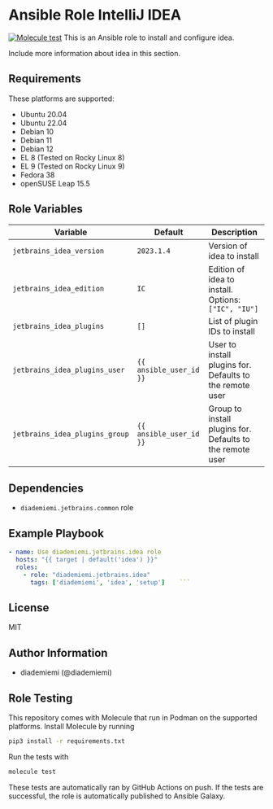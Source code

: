 Ansible Role IntelliJ IDEA
=========

[![Molecule test](https://github.com/diademiemi/ansible_collection_diademiemi.jetbrains/actions/workflows/ansible-role-idea.yml/badge.svg)](https://github.com/diademiemi/ansible_collection_diademiemi.jetbrains/actions/workflows/ansible-role-idea.yml)
This is an Ansible role to install and configure idea.

Include more information about idea in this section.

Requirements
------------
These platforms are supported:
- Ubuntu 20.04
- Ubuntu 22.04
- Debian 10
- Debian 11
- Debian 12
- EL 8 (Tested on Rocky Linux 8)
- EL 9 (Tested on Rocky Linux 9)
- Fedora 38
- openSUSE Leap 15.5

<!--
- List hardware requirements here  
-->

Role Variables
--------------

Variable | Default | Description
--- | --- | ---
`jetbrains_idea_version` | `2023.1.4` | Version of idea to install
`jetbrains_idea_edition` | `IC` | Edition of idea to install. Options: `["IC", "IU"]`
`jetbrains_idea_plugins` | `[]` | List of plugin IDs to install
`jetbrains_idea_plugins_user` | `{{ ansible_user_id }}` | User to install plugins for. Defaults to the remote user
`jetbrains_idea_plugins_group` | `{{ ansible_user_id }}` | Group to install plugins for. Defaults to the remote user
<!--
`variable` | `default` | Variable example
`long_variable` | See [defaults/main.yml](./defaults/main.yml) | Variable referring to defaults
`distro_specific_variable` | See [vars/debian.yml](./vars/debian.yml) | Variable referring to distro-specific variables
-->

Dependencies
------------
<!-- List dependencies on other roles or criteria -->
- `diademiemi.jetbrains.common` role

Example Playbook
----------------

```yaml
- name: Use diademiemi.jetbrains.idea role
  hosts: "{{ target | default('idea') }}"
  roles:
    - role: "diademiemi.jetbrains.idea"
      tags: ['diademiemi', 'idea', 'setup']    ```

```

License
-------

MIT

Author Information
------------------

- diademiemi (@diademiemi)

Role Testing
------------

This repository comes with Molecule that run in Podman on the supported platforms.
Install Molecule by running

```bash
pip3 install -r requirements.txt
```

Run the tests with

```bash
molecule test
```

These tests are automatically ran by GitHub Actions on push. If the tests are successful, the role is automatically published to Ansible Galaxy.
